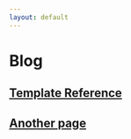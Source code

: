 ```yaml
---
layout: default
---
```


# Blog

## [](#header-2) [Template Reference](template)

## [](#header-2) [Another page](another-page)
